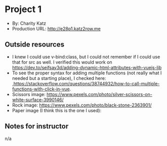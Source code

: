 # Project 1
+ By: Charity Katz
+ Production URL: <http://e28p1.katz2row.me>

## Outside resources
- I knew I could use v-bind:class, but I could not remember if I could use that for src as well. I verified this would work on <https://dev.to/seifsay3d/adding-dynamic-html-attributes-with-vuejs-ljb>
- To see the proper syntax for adding multiple functions (not really what I needed but a starting place), I checked here: ,https://stackoverflow.com/questions/38744932/how-to-call-multiple-functions-with-click-in-vue.
- Scissors image: <https://www.pexels.com/photo/silver-scissors-on-white-surface-3990146/>
- Rock image: <https://www.pexels.com/photo/black-stone-2363901/>
- Paper image (I think this is the one I used): 

## Notes for instructor
n/a
